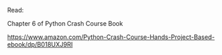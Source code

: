 Read:

Chapter 6 of Python Crash Course Book

https://www.amazon.com/Python-Crash-Course-Hands-Project-Based-ebook/dp/B018UXJ9RI
